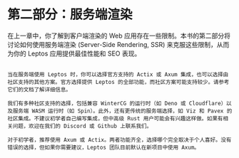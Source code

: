 # 第二部分：服务端渲染

在上一章中，你了解到客户端渲染的 Web 应用存在一些限制。本书的第二部分将讨论如何使用服务端渲染 (Server-Side Rendering, SSR) 来克服这些限制，从而为你的 Leptos 应用提供最佳性能和 SEO 表现。

```admonish info

当在服务端使用 Leptos 时，你可以选择官方支持的 Actix 或 Axum 集成，也可以选择由社区支持的其他方案。官方选择提供 Leptos 的全部功能，而社区方案可能支持较少。请参考它们的文档了解详细信息。

我们有多种社区支持的选择，包括兼容 WinterCG 的运行时（如 Deno 或 Cloudflare）以及服务端 WASM 运行时（如 Spin）。此外，还有更传统的服务端选择，如 Viz 和 Pavex 的社区集成。不建议初学者自己编写集成，但中高级 Rust 用户可能会有兴趣这样做。如果有相关问题，欢迎在我们的 Discord 或 Github 上联系我们。

对于初学者，推荐使用 Axum 或 Actix。两者功能齐全，选择哪个完全取决于个人喜好。没有错误的选择，但如果你需要建议，Leptos 团队目前默认在新项目中使用 Axum。
```
